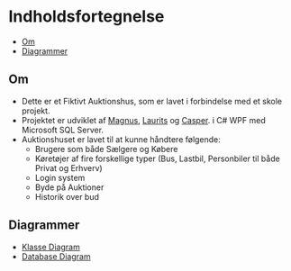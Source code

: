 ﻿# Indholdsfortegnelse

- [Om](#om)
- [Diagrammer](#diagrammer)

## Om

- Dette er et Fiktivt Auktionshus, som er lavet i forbindelse med et skole projekt.
- Projektet er udviklet af [Magnus](https://github.com/Programguy59), [Laurits](https://github.com/Lauritslund1) og [Casper](https://github.com/consoleBeep). i C# WPF med Microsoft SQL Server.
- Auktionshuset er lavet til at kunne håndtere følgende:
    - Brugere som både Sælgere og Købere
    - Køretøjer af fire forskellige typer (Bus, Lastbil, Personbiler til både Privat og Erhverv)
    - Login system
    - Byde på Auktioner
    - Historik over bud


## Diagrammer

- [Klasse Diagram]()
- [Database Diagram]()
